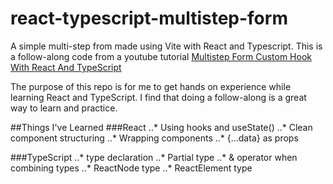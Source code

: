 # react-typescript-multistep-form

A simple multi-step from made using Vite with React and Typescript. This is a follow-along code from a youtube tutorial [Multistep Form Custom Hook With React And TypeScript](https://www.youtube.com/watch?v=uDCBSnWkuH0)

The purpose of this repo is for me to get hands on experience while learning React and TypeScript. I find that doing a follow-along is a great way to learn and practice.

##Things I've Learned
###React
..* Using hooks and useState()
..* Clean component structuring
..* Wrapping components
..* {...data} as props

###TypeScript
..* type declaration
..* Partial type
..* & operator when combining types
..* ReactNode type
..* ReactElement type


